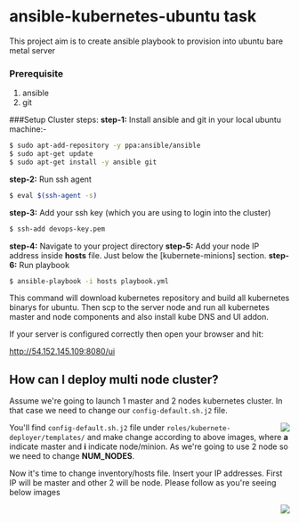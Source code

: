 # ansible-kubernetes-ubuntu task
This project aim is to create ansible playbook to provision into ubuntu bare metal server 

### Prerequisite
1. ansible 
2. git

###Setup Cluster steps:
**step-1:** Install ansible and git in your local ubuntu machine:-
```bash
$ sudo apt-add-repository -y ppa:ansible/ansible
$ sudo apt-get update
$ sudo apt-get install -y ansible git
```

**step-2:** Run ssh agent
```bash
$ eval $(ssh-agent -s)
```
**step-3:**  Add your ssh key (which you are using to login into the cluster)
```bash
$ ssh-add devops-key.pem
```
**step-4:** Navigate to your project directory
**step-5:** Add  your node IP address inside **hosts** file. Just below the [kubernete-minions] section.
**step-6:** Run playbook 
```bash
$ ansible-playbook -i hosts playbook.yml
```

This command will download kubernetes repository and build all kubernetes binarys for ubuntu. Then scp to the server node and run all kubernetes master and node components and also install kube DNS and UI addon. 

If your server is configured correctly then open your browser and hit:

http://54.152.145.109:8080/ui



## How can I deploy multi node cluster? 

Assume we're going to launch 1 master  and 2 nodes kubernetes cluster. In that case we need to change our `config-default.sh.j2` file.

<img style="float: right;" src="https://s15.postimg.org/leb8lfmnf/Selection_004.png"  />

You'll find `config-default.sh.j2` file under `roles/kubernete-deployer/templates/` and make change according to above images, where **a** indicate master and **i** indicate node/minion. As we're going to use 2 node so we need to change **NUM_NODES**. 

Now it's time to change inventory/hosts file. Insert your IP addresses. First IP will be master  and other 2 will be node. Please follow as you're seeing below images

<img style="float: right;" src="https://s11.postimg.org/436bdj3j7/Selection_007.png"  />

